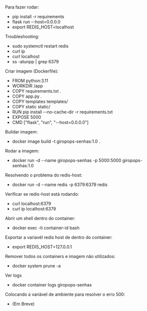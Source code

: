 Para fazer rodar:
- pip install -r requirements 
- flask run --host=0.0.0.0
- export REDIS_HOST=localhost

Troubleshooting:
- sudo systemctl restart redis
- curl ip
- curl localhost
- ss -atunpp | grep 6379

Criar imagem (Dockerfile):
- FROM python:3.11
- WORKDIR /app
- COPY requirements.txt .
- COPY app.py .
- COPY templates templates/
- COPY static static/
- RUN pip install --no-cache-dir -r requirements.txt
- EXPOSE 5000
- CMD ["flask", "run", "--host=0.0.0.0"]

Buildar imagem:
- docker image build -t giropops-senhas:1.0 .

Rodar a imagem:
- docker run -d --name giropops-senhas -p 5000:5000 giropops-senhas:1.0

Resolvendo o problema do redis-host:
- docker run -d --name redis -p 6379:6379 redis

Verificar se redis-host está rodando:
- curl localhost:6379
- curl ip localhost:6379

Abrir um shell dentro do container:
- docker exec -ti container-id bash

Exportar a variavél redis host de dentro do container:
- export REDIS_HOST=127.0.0.1
  
Remover todos os containers e imagem não utilizados:
- docker system prune -a

Ver logs
- docker container logs giropops-senhas

Colocando a variável de ambiente para resolver o erro 500:
- (Em Breve)
